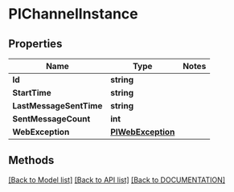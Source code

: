 # PIChannelInstance

## Properties
Name | Type | Notes
------------ | ------------- | -------------
**Id** | **string**
**StartTime** | **string**
**LastMessageSentTime** | **string**
**SentMessageCount** | **int**
**WebException** | **[**PIWebException**](../Model/PIWebException.md)**

## Methods
[[Back to Model list]](../../DOCUMENTATION.md#documentation-for-models) [[Back to API list]](../../DOCUMENTATION.md#documentation-for-api-endpoints) [[Back to DOCUMENTATION]](../../DOCUMENTATION.md)
